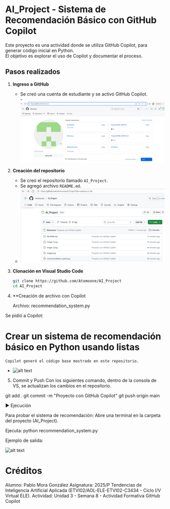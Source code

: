 # AI_Project - Sistema de Recomendación Básico con GitHub Copilot

Este proyecto es una actividad  donde se utiliza GitHub Copilot, para generar código inicial en Python.  
El objetivo es explorar el uso de Copilot y documentar el proceso.

##  Pasos realizados

1. **Ingreso a GitHub**  
   - Se creó una cuenta de estudiante y se activó GitHub Copilot.  
   -![alt text](image.png)

2. **Creación del repositorio**  
   - Se creó el repositorio llamado `AI_Project`.  
   - Se agregó archivo `README.md`.  
   - ![alt text](image-3.png)

3. **Clonación en Visual Studio Code**  
   ```bash
   git clone https://github.com/Atomoone/AI_Project
   cd AI_Project


4. **Creación de archivo con Copilot

   Archivo: recommendation_system.py

Se pidió a Copilot:

# Crear un sistema de recomendación básico en Python usando listas


    Copilot generó el código base mostrado en este repositorio.
 - ![alt text](image-2.png)

5. Commit y Push
 Con los siguientes comando, dentro de la consola de VS, se actualizan los cambios en el repositorio.

git add .
git commit -m "Proyecto con GitHub Copilot"
git push origin main

▶️ Ejecución

Para probar el sistema de recomendación:
Abre una terminal en la carpeta del proyecto (AI_Project).

Ejecuta:
python recommendation_system.py


Ejemplo de salida:

![alt text](image-4.png)

# Créditos

Alumno: Pablo Mora González
Asignatura: 2025/P Tendencias de Inteligencia Artificial Aplicada (ETVI02/AOL-ELE-ETVI02-C3434 - Ciclo I/V Virtual ELE).
Actividad: Unidad 3 - Semana 8 - Actividad Formativa GitHub Copilot
